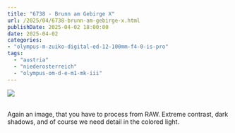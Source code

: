```yaml
---
title: "6738 - Brunn am Gebirge X"
url: /2025/04/6738-brunn-am-gebirge-x.html
publishDate: 2025-04-02 18:00:00
date: 2025-04-02
categories:
- "olympus-m-zuiko-digital-ed-12-100mm-f4-0-is-pro"
tags:
  - "austria"
  - "niederosterreich"
  - "olympus-om-d-e-m1-mk-iii"
---
```

<div class="container">
<div class="center"><a target="_blank" href="https://d25zfm9zpd7gm5.cloudfront.net/1200x1200/2020/20201004_115450-DxO-DP-XD2_lr.jpg"><img class="webfeedsFeaturedVisual" src="https://d25zfm9zpd7gm5.cloudfront.net/0600x0600/2020/20201004_115450-DxO-DP-XD2_lr.jpg" /></a></div>
</div>
<br />

Again an image, that you have to process from RAW. Extreme
contrast, dark shadows, and of course we need detail in the
colored light.
